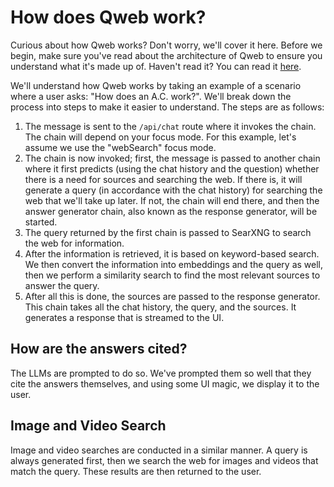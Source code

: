 # How does Qweb work?

Curious about how Qweb works? Don't worry, we'll cover it here. Before we begin, make sure you've read about the architecture of Qweb to ensure you understand what it's made up of. Haven't read it? You can read it [here](https://github.com/qweb-project/qweb/tree/master/docs/architecture/README.md).

We'll understand how Qweb works by taking an example of a scenario where a user asks: "How does an A.C. work?". We'll break down the process into steps to make it easier to understand. The steps are as follows:

1. The message is sent to the `/api/chat` route where it invokes the chain. The chain will depend on your focus mode. For this example, let's assume we use the "webSearch" focus mode.
2. The chain is now invoked; first, the message is passed to another chain where it first predicts (using the chat history and the question) whether there is a need for sources and searching the web. If there is, it will generate a query (in accordance with the chat history) for searching the web that we'll take up later. If not, the chain will end there, and then the answer generator chain, also known as the response generator, will be started.
3. The query returned by the first chain is passed to SearXNG to search the web for information.
4. After the information is retrieved, it is based on keyword-based search. We then convert the information into embeddings and the query as well, then we perform a similarity search to find the most relevant sources to answer the query.
5. After all this is done, the sources are passed to the response generator. This chain takes all the chat history, the query, and the sources. It generates a response that is streamed to the UI.

## How are the answers cited?

The LLMs are prompted to do so. We've prompted them so well that they cite the answers themselves, and using some UI magic, we display it to the user.

## Image and Video Search

Image and video searches are conducted in a similar manner. A query is always generated first, then we search the web for images and videos that match the query. These results are then returned to the user.
